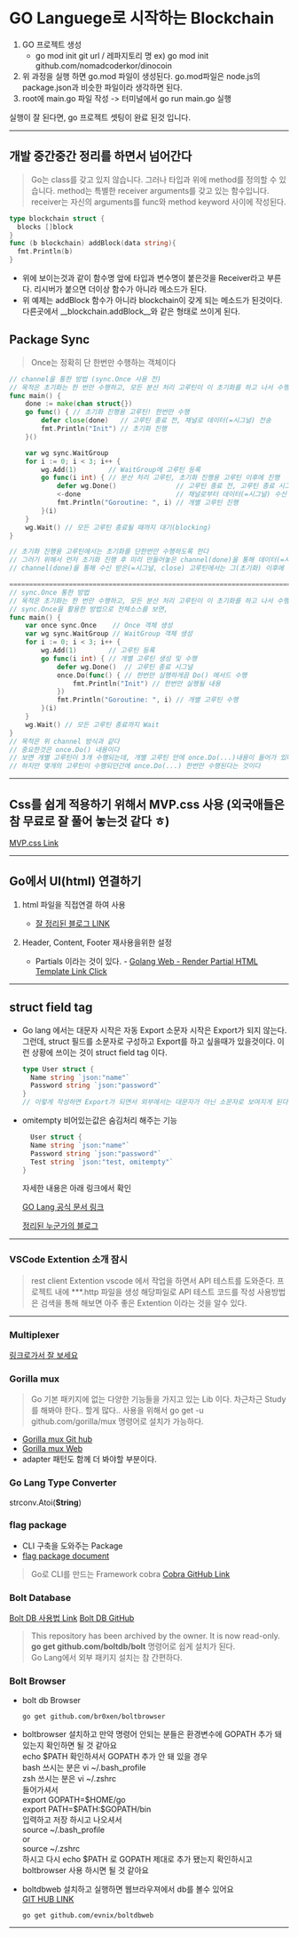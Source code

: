 # GO Languege로 시작하는 Blockchain

1. GO 프로젝트 생성
   * go mod init git url / 레파지토리 명
      ex) go mod init github.com/nomadcoderkor/dinocoin
2. 위 과정을 실행 하면 go.mod 파일이 생성된다. go.mod파일은 node.js의 package.json과 비슷한 파일이라 생각하면 된다.
3. root에 main.go 파일 작성 -> 터미널에서 go run main.go 실행

실행이 잘 된다면, go 프로젝트 셋팅이 완료 된것 입니다.

---

## 개발 중간중간 정리를 하면서 넘어간다

> Go는 class를 갖고 있지 않습니다. 그러나 타입과 위에 method를 정의할 수 있습니다.
> method는 특별한 receiver arguments를 갖고 있는 함수입니다.
> receiver는 자신의 arguments를 func와 method keyword 사이에 작성된다.

```go
type blockchain struct {
  blocks []block
}
func (b blockchain) addBlock(data string){
  fmt.Println(b)
}
```

* 위에 보이는것과 같이 함수명 앞에 타입과 변수명이 붙은것을 Receiver라고 부른다.
  리시버가 붙으면 더이상 함수가 아니라 메소드가 된다.
* 위 예제는 addBlock 함수가 아니라 blockchain이 갖게 되는 메소드가 된것이다.
  다른곳에서 __blockchain.addBlock__와 같은 형태로 쓰이게 된다.

## Package Sync

> Once는 정확히 단 한번만 수행하는 객체이다

```go
// channel을 통한 방법 (sync.Once 사용 전)
// 목적은 초기화는 한 번만 수행하고, 모든 분산 처리 고루틴이 이 초기화를 하고 나서 수행되어야 하는 경우!
func main() {
    done := make(chan struct{})
    go func() { // 초기화 진행용 고루틴! 한번만 수행
        defer close(done)   // 고루틴 종료 전, 채널로 데이터(=시그널) 전송
        fmt.Println("Init") // 초기화 진행
    }()

    var wg sync.WaitGroup
    for i := 0; i < 3; i++ {
        wg.Add(1)        // WaitGroup에 고루틴 등록
        go func(i int) { // 분산 처리 고루틴, 초기화 진행용 고루틴 이후에 진행
            defer wg.Done()               // 고루틴 종료 전, 고루틴 종료 시그널 발생
            <-done                        // 채널로부터 데이터(=시그널) 수신
            fmt.Println("Goroutine: ", i) // 개별 고루틴 진행
        }(i)
    }
    wg.Wait() // 모든 고루틴 종료될 때까지 대기(blocking)
}

// 초기화 진행용 고루틴에서는 초기화를 단한번만 수행하도록 한다
// 그러기 위해서 먼저 초기화 진행 후 미리 만들어놓은 channel(done)을 통해 데이터(=시그널, close)을 전송한다
// channel(done)을 통해 수신 받은(=시그널, close) 고루틴에서는 그(초기화) 이후에 작업을 수행한다

==================================================================================
// sync.Once 통한 방법
// 목적은 초기화는 한 번만 수행하고, 모든 분산 처리 고루틴이 이 초기화를 하고 나서 수행되어야 하는 경우!
// sync.Once을 활용한 방법으로 전체소스를 보면,
func main() {
    var once sync.Once    // Once 객체 생성
    var wg sync.WaitGroup // WaitGroup 객체 생성
    for i := 0; i < 3; i++ {
        wg.Add(1)        // 고루틴 등록
        go func(i int) { // 개별 고루틴 생성 및 수행
            defer wg.Done()  // 고루틴 종료 시그널
            once.Do(func() { // 한번만 실행하게끔 Do() 메서드 수행
                fmt.Println("Init") // 한번만 실행될 내용
            })
            fmt.Println("Goroutine: ", i) // 개별 고루틴 수행
        }(i)
    }
    wg.Wait() // 모든 고루틴 종료까지 Wait
}
// 목적은 위 channel 방식과 같다
// 중요한것은 once.Do() 내용이다
// 보면 개별 고루틴이 3개 수행되는데, 개별 고루틴 안에 once.Do(...)내용이 들어가 있다
// 하지만 몇개의 고루틴이 수행되던간에 once.Do(...) 한번만 수행된다는 것이다
```

---

## Css를 쉽게 적용하기 위해서 MVP.css 사용 (외국애들은 참 무료로 잘 풀어 놓는것 같다 ㅎ)

[MVP.css Link](https://andybrewer.github.io/mvp/)

---

## Go에서 UI(html) 연결하기

  1. html 파일을 직접연결 하여 사용
      * [잘 정리된 블로그 LINK](https://dksshddl.tistory.com/entry/Go-web-programming-%ED%85%9C%ED%94%8C%EB%A6%BF%EA%B3%BC-%ED%85%9C%ED%94%8C%EB%A6%BF-%EC%97%94%EC%A7%84)

  2. Header, Content, Footer 재사용을위한 설정
      * Partials 이라는 것이 있다.
            - [Golang Web - Render Partial HTML Template Link Click](https://dev.to/egaprsty/golang-web-render-partial-html-template-3h1m)

---

## struct field tag

* Go lang 에서는 대문자 시작은 자동 Export 소문자 시작은 Export가 되지 않는다.
  그런데, struct 필드를 소문자로 구성하고 Export를 하고 싶을때가 있을것이다.
  이런 상황에 쓰이는 것이 struct field tag 이다.

  ```go
  type User struct {
    Name string `json:"name"`
    Password string `json:"password"`
  }
  // 이렇게 작성하면 Export가 되면서 외부에서는 대문자가 아닌 소문자로 보여지게 된다.
  ```

* omitempty 비어있는값은 숨김처리 해주는 기능
  
  ```go
    User struct {
    Name string `json:"name"`
    Password string `json:"password"`
    Test string `json:"test, omitempty"`
  }
  ```

  자세한 내용은 아래 링크에서 확인

  [GO Lang 공식 문서 링크](https://pkg.go.dev/encoding/json#Marshal)

  [정리된 누군가의 블로그](https://www.digitalocean.com/community/tutorials/how-to-use-struct-tags-in-go)

---

### VSCode Extention 소개  잠시

> rest client Extention
> vscode 에서 작업을 하면서 API 테스트를 도와준다.
> 프로젝트 내에 ***.http 파일을 생성
> 해당파일로 API 테스트 코드를 작성
> 사용방법은 검색을 통해 해보면 아주 좋은 Extention 이라는 것을 알수 있다.

---

### Multiplexer

[링크로가서 잘 보세요](https://dejavuqa.tistory.com/314)

### Gorilla mux

> Go 기본 패키지에 없는 다양한 기능들을 가지고 있는 Lib 이다.
> 차근차근 Study를 해봐야 한다.. 할게 많다..
> 사용을 위해서 go get -u github.com/gorilla/mux 명령어로 설치가 가능하다.

* [Gorilla mux Git hub](https://github.com/gorilla/mux)
* [Gorilla mux Web](https://www.gorillatoolkit.org)
* adapter 패턴도 함께 더 봐야할 부분이다.

### Go Lang Type Converter

strconv.Atoi(**String**)

### flag package

* CLI 구축을 도와주는 Package
* [flag package document](https://pkg.go.dev/flag)

> Go로 CLI를 만드는 Framework cobra [Cobra GitHub Link](https://github.com/spf13/cobra)

### Bolt Database

[Bolt DB 사용법 Link](https://javaexpert.tistory.com/952)
[Bolt DB GitHub](https://github.com/boltdb/bolt)

> This repository has been archived by the owner. It is now read-only.   
> **go get github.com/boltdb/bolt** 명령어로 쉽게 설치가 된다.   
> Go Lang에서 외부 패키지 설치는 참 간편하다.

### Bolt Browser

* bolt db Browser
  
  ```cli
  go get github.com/br0xen/boltbrowser
  ```

* boltbrowser 설치하고 만약 명령어 안되는 분들은 환경변수에 GOPATH 추가 돼 있는지 확인하면 될 것 같아요  
  echo \$PATH 확인하셔서 GOPATH 추가 안 돼 있을 경우   
  bash 쓰시는 분은 vi ~/.bash_profile   
  zsh 쓰시는 분은 vi ~/.zshrc   
  들어가셔서   
  export GOPATH=\$HOME/go   
  export PATH=\$PATH:$GOPATH/bin   
  입력하고 저장 하시고 나오셔서   
  source ~/.bash_profile   
  or   
  source ~/.zshrc   
  하시고 다시 echo $PATH 로 GOPATH 제대로 추가 됐는지 확인하시고   
  boltbrowser 사용 하시면 될 것 같아요     

* boltdbweb 설치하고 실행하면 웹브라우져에서 db를 볼수 있어요   
  [GIT HUB LINK](https://github.com/evnix/boltdbweb)

  ```command
  go get github.com/evnix/boltdbweb
  ```

---

